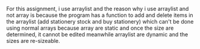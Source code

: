 For this assignment, i use arraylist and the reason why i use arraylist and not array is because the program has a function to add and delete items in the arraylist (add stationery stock and buy stationery) which can't be done using normal arrays because array are static and once the size are determined, it cannot be edited meanwhile arraylist are dynamic and the sizes are re-sizeable.
